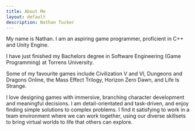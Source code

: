 ```yaml
---
title: About Me
layout: default
description: Nathan Tucker
---
```

My name is Nathan. I am an aspiring game programmer, proficient in C++ and Unity Engine.  

I have just finished my Bachelors degree in Software Engineering (Game Programming) at Torrens University.
   
Some of my favourite games include Civilization V and VI, Dungeons and Dragons Online, the Mass Effect Trilogy, Horizon Zero Dawn, and Life Is Strange.  
  
I love designing games with immersive, branching character development and meaningful decisions. I am detail-orientated and task-driven, and enjoy finding simple solutions to complex problems. I find it satisfying to work in a team environment where we can work together, using our diverse skillsets to bring virtual worlds to life that others can explore.
